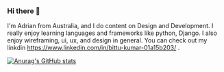 ### Hi there 👋

I'm Adrian from Australia, and I do content on Design and Development. I really enjoy learning languages and frameworks like python, Django. I also enjoy wireframing, ui, ux, and design in general. You can check out my linkdin https://www.linkedin.com/in/bittu-kumar-01a15b203/ .

[![Anurag's GitHub stats](https://github-readme-stats.vercel.app/api?username=anuraghazra)](https://github.com/anuraghazra/github-readme-stats)
